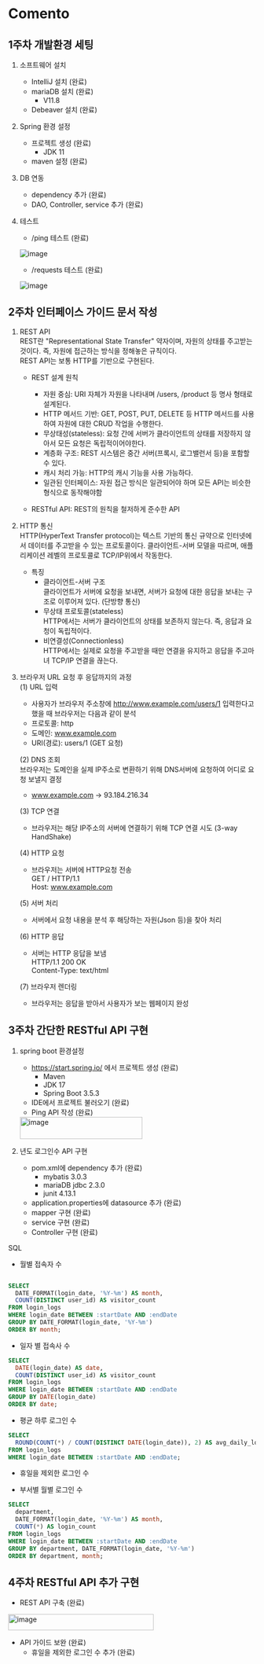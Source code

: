 # Comento

## 1주차 개발환경 세팅

1. 소프트웨어 설치
   - IntelliJ 설치 (완료)
   - mariaDB 설치 (완료)
      - V11.8
   - Debeaver 설치 (완료)
    
2. Spring 환경 설정
   - 프로젝트 생성 (완료)
      - JDK 11
   - maven 설정 (완료)

3. DB 연동
   - dependency 추가 (완료)
   - DAO, Controller, service 추가 (완료)

4. 테스트
   - /ping 테스트 (완료)
  
   ![image](https://github.com/user-attachments/assets/e1950a0d-ddb2-4bdd-bf11-e174747c6034)
   - /requests 테스트 (완료)

   ![image](https://github.com/user-attachments/assets/3d068907-c4b6-455e-8479-6b767a2bd2f9)


## 2주차 인터페이스 가이드 문서 작성

1. REST API <br>
   REST란 "Representational State Transfer" 약자이며, 자원의 상태를 주고받는 것이다. 즉, 자원에 접근하는 방식을 정해놓은 규칙이다. <br>
   REST API는 보통 HTTP를 기반으로 구현된다.
   - REST 설계 원칙
     - 자원 중심: URI 자체가 자원을 나타내며 /users, /product 등 명사 형태로 설계된다.
     - HTTP 메서드 기반: GET, POST, PUT, DELETE 등 HTTP 메서드를 사용하여 자원에 대한 CRUD 작업을 수행한다.
     - 무상태성(stateless): 요청 간에 서버가 클라이언트의 상태를 저장하지 않아서 모든 요청은 독립적이어야한다.
     - 계층화 구조: REST 시스템은 중간 서버(프록시, 로그밸런서 등)을 포함할 수 있다.
     - 캐시 처리 가능: HTTP의 캐시 기능을 사용 가능하다.
     - 일관된 인터페이스: 자원 접근 방식은 일관되어야 하며 모든 API는 비슷한 형식으로 동작해야함

   - RESTful API: REST의 원칙을 철저하게 준수한 API
   

2. HTTP 통신 <br>
   HTTP(HyperText Transfer protocol)는 텍스트 기반의 통신 규약으로 인터넷에서 데이터를 주고받을 수 있는 프로토콜이다.
   클라이언트-서버 모델을 따르며, 애플리케이션 레벨의 프로토콜로 TCP/IP위에서 작동한다.

   - 특징
     - 클라이언트-서버 구조
       <br>클라이언트가 서버에 요청을 보내면, 서버가 요청에 대한 응답을 보내는 구조로 이루어져 있다. (단방향 통신)
     - 무상태 프로토콜(stateless)
       <br>HTTP에서는 서버가 클라이언트의 상태를 보존하지 않는다. 즉, 응답과 요청이 독립적이다.
     - 비연결성(Connectionless)
       <br>HTTP에서는 실제로 요청을 주고받을 때만 연결을 유지하고 응답을 주고마녀 TCP/IP 연결을 끊는다.
       
3. 브라우저 URL 요청 후 응답까지의 과정 <br>
   (1) URL 입력 <br>
      - 사용자가 브라우저 주소창에 http://www.example.com/users/1 입력한다고 했을 때 브라우저는 다음과 같이 분석 <br>
    - 프로토콜: http <br>
    - 도메인: www.example.com <br>
    - URI(경로): users/1 (GET 요청)
   
   (2) DNS 조회 <br>
   브라우저는 도메인을 실제 IP주소로 변환하기 위해 DNS서버에 요청하여 어디로 요청 보낼지 결정<br>
    - www.example.com -> 93.184.216.34  <br>
   
   (3) TCP 연결<br>
   - 브라우저는 해당 IP주소의 서버에 연결하기 위해 TCP 연결 시도 (3-way HandShake)<br>
   
   (4) HTTP 요청<br>
   - 브라우저는 서버에 HTTP요청 전송<br>
   GET / HTTP/1.1<br>
   Host: www.example.com

   (5) 서버 처리<br>
   - 서버에서 요청 내용을 분석 후 해당하는 자원(Json 등)을 찾아 처리<br>
   
   (6) HTTP 응답<br>
   - 서버는 HTTP 응답을 보냄<br>
   HTTP/1.1 200 OK <br>
   Content-Type: text/html

   (7) 브라우저 렌더링<br>
   - 브라우저는 응답을 받아서 사용자가 보는 웹페이지 완성
  
## 3주차 간단한 RESTful API 구현

1. spring boot 환경설정
   - https://start.spring.io/ 에서 프로젝트 생성 (완료)
        - Maven
        - JDK 17
        - Spring Boot 3.5.3
   - IDE에서 프로젝트 불러오기 (완료)
   - Ping API 작성 (완료)
   <img width="249" height="45" alt="image" src="https://github.com/user-attachments/assets/7850d382-3d11-40f1-81ab-373c82799f43" />

2. 년도 로그인수 API 구현
   - pom.xml에 dependency 추가 (완료)
        - mybatis 3.0.3
        - mariaDB jdbc 2.3.0
        - junit 4.13.1
   - application.properties에 datasource 추가 (완료)
   - mapper 구현 (완료)
   - service 구현 (완료)
   - Controller 구현 (완료)

SQL

- 월별 접속자 수
```sql

SELECT 
  DATE_FORMAT(login_date, '%Y-%m') AS month,
  COUNT(DISTINCT user_id) AS visitor_count
FROM login_logs
WHERE login_date BETWEEN :startDate AND :endDate
GROUP BY DATE_FORMAT(login_date, '%Y-%m')
ORDER BY month;

```
- 일자 별 접속사 수
```sql
SELECT 
  DATE(login_date) AS date,
  COUNT(DISTINCT user_id) AS visitor_count
FROM login_logs
WHERE login_date BETWEEN :startDate AND :endDate
GROUP BY DATE(login_date)
ORDER BY date;

```

- 평균 하루 로그인 수
```sql
SELECT 
  ROUND(COUNT(*) / COUNT(DISTINCT DATE(login_date)), 2) AS avg_daily_login_count
FROM login_logs
WHERE login_date BETWEEN :startDate AND :endDate;
```
- 휴일을 제외한 로그인 수

- 부서별 월별 로그인 수
```sql
SELECT 
  department,
  DATE_FORMAT(login_date, '%Y-%m') AS month,
  COUNT(*) AS login_count
FROM login_logs
WHERE login_date BETWEEN :startDate AND :endDate
GROUP BY department, DATE_FORMAT(login_date, '%Y-%m')
ORDER BY department, month;

```

## 4주차 RESTful API 추가 구현
   - REST API 구축 (완료)
   <img width="296" height="33" alt="image" src="https://github.com/user-attachments/assets/2e9463ca-2d71-4b7b-80dd-5afd8e577dfa" />


   - API 가이드 보완 (완료)
        - 휴일을 제외한 로그인 수 추가 (완료)


   
       

